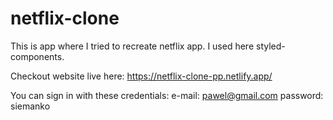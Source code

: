 # netflix-clone

This is app where I tried to recreate netflix app. I used here styled-components.

Checkout website live here: https://netflix-clone-pp.netlify.app/

You can sign in with these credentials:
e-mail: pawel@gmail.com
password: siemanko

